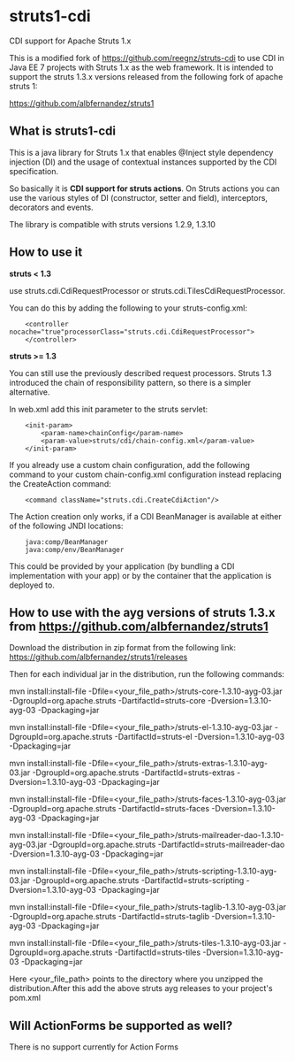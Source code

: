 struts1-cdi
==========
CDI support for Apache Struts 1.x

This is a modified fork of https://github.com/reegnz/struts-cdi to use CDI in Java EE 7 projects with Struts 1.x as the web 
framework. It is intended to support the struts 1.3.x versions released from the following fork of apache struts 1:

https://github.com/albfernandez/struts1

What is struts1-cdi
-------------
This is a java library for Struts 1.x that enables @Inject style dependency injection (DI) and the 
usage of contextual instances supported by the CDI specification.

So basically it is **CDI support for struts actions**. On Struts actions you can use the various 
styles of DI (constructor, setter and field), interceptors, decorators and events.

The library is compatible with struts versions 1.2.9, 1.3.10

How to use it
----------------
**struts < 1.3**

use struts.cdi.CdiRequestProcessor or struts.cdi.TilesCdiRequestProcessor.

You can do this by adding the following to your struts-config.xml:

        <controller nocache="true"processorClass="struts.cdi.CdiRequestProcessor">
        </controller>
        
**struts >= 1.3**

You can still use the previously described request processors. Struts 1.3 introduced the
chain of responsibility pattern, so there is a simpler alternative.

In web.xml add this init parameter to the struts servlet:

        <init-param>
            <param-name>chainConfig</param-name>
            <param-value>struts/cdi/chain-config.xml</param-value>
        </init-param>
        
If you already use a custom chain configuration, add the following command to your custom 
chain-config.xml configuration instead replacing the CreateAction command:
        
        <command className="struts.cdi.CreateCdiAction"/>

The Action creation only works, if a CDI BeanManager is available at either of the following 
JNDI locations:

        java:comp/BeanManager 
        java:comp/env/BeanManager
         
This could be provided by your application (by bundling a CDI implementation with your app) 
or by the container that the application is deployed to.

How to use with the ayg versions of struts 1.3.x from https://github.com/albfernandez/struts1
----------------------------------------------------------------------------------------------
Download the distribution in zip format from the following link:
https://github.com/albfernandez/struts1/releases

Then for each individual jar in the distribution, run the following commands:

mvn install:install-file -Dfile=<your_file_path>/struts-core-1.3.10-ayg-03.jar -DgroupId=org.apache.struts
	-DartifactId=struts-core -Dversion=1.3.10-ayg-03 -Dpackaging=jar

mvn install:install-file -Dfile=<your_file_path>/struts-el-1.3.10-ayg-03.jar -DgroupId=org.apache.struts
	-DartifactId=struts-el -Dversion=1.3.10-ayg-03 -Dpackaging=jar

mvn install:install-file -Dfile=<your_file_path>/struts-extras-1.3.10-ayg-03.jar -DgroupId=org.apache.struts
	-DartifactId=struts-extras -Dversion=1.3.10-ayg-03 -Dpackaging=jar

mvn install:install-file -Dfile=<your_file_path>/struts-faces-1.3.10-ayg-03.jar -DgroupId=org.apache.struts
	-DartifactId=struts-faces -Dversion=1.3.10-ayg-03 -Dpackaging=jar

mvn install:install-file -Dfile=<your_file_path>/struts-mailreader-dao-1.3.10-ayg-03.jar -DgroupId=org.apache.struts
	-DartifactId=struts-mailreader-dao -Dversion=1.3.10-ayg-03 -Dpackaging=jar

mvn install:install-file -Dfile=<your_file_path>/struts-scripting-1.3.10-ayg-03.jar -DgroupId=org.apache.struts
	-DartifactId=struts-scripting -Dversion=1.3.10-ayg-03 -Dpackaging=jar

mvn install:install-file -Dfile=<your_file_path>/struts-taglib-1.3.10-ayg-03.jar -DgroupId=org.apache.struts
	-DartifactId=struts-taglib -Dversion=1.3.10-ayg-03 -Dpackaging=jar

mvn install:install-file -Dfile=<your_file_path>/struts-tiles-1.3.10-ayg-03.jar -DgroupId=org.apache.struts
	-DartifactId=struts-tiles -Dversion=1.3.10-ayg-03 -Dpackaging=jar
        
Here <your_file_path> points to the directory where you unzipped the distribution.After this add the above struts ayg releases to your project's pom.xml

Will ActionForms be supported as well?
--------------------------------------
There is no support currently for Action Forms


